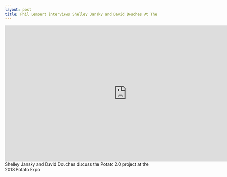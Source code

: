 ```yaml
---
layout: post
title: Phil Lempert interviews Shelley Jansky and David Douches At The 2018 Potato Expo
---
```

<iframe width="800" height="450" src="https://www.youtube.com/embed/Fk-elv31HUo" frameborder="0" allow="accelerometer; autoplay; encrypted-media; gyroscope; picture-in-picture" allowfullscreen></iframe><br>Shelley Jansky and David Douches discuss the Potato 2.0 project at the 2018 Potato Expo
